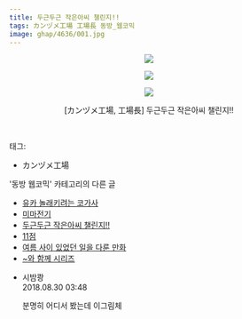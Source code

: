 ```yaml
---
title: 두근두근 작은아씨 챌린지!!
tags: カンヅメ工場 工場長 동방_웹코믹
image: ghap/4636/001.jpg
---
```

<div class="article">
<p style="text-align: center; clear: none; float: none;"><img src="{{ site.nasurl }}/ghap/4636/001.jpg"/></p>
<p style="text-align: center; clear: none; float: none;"><img src="{{ site.nasurl }}/ghap/4636/002.jpg"/></p>
<p style="text-align: center; clear: none; float: none;"><img src="{{ site.nasurl }}/ghap/4636/003.jpg"/></p>
<p style="text-align: center; clear: none; float: none;">[カンヅメ工場, 工場長] 두근두근 작은아씨 챌린지!!</p>
<p><br/></p>
</div><div class="tagTrail">
<p>태그: </p>
<ul>
<li>カンヅメ工場</li>
</ul>
</div><div class="another">
<p>'동방 웹코믹' 카테고리의 다른 글</p>
<ul>
<li><a href="/2018-08-30-ghap_4645">유카 놀래키려는 코가사</a></li>
<li><a href="/2018-08-28-ghap_4637">미마전기</a></li>
<li><a href="/2018-08-28-ghap_4636">두근두근 작은아씨 챌린지!!</a></li>
<li><a href="/2018-08-28-ghap_4635">11점</a></li>
<li><a href="/2018-08-28-ghap_4634">여름 사이 있었던 일을 다룬 만화</a></li>
<li><a href="/2018-08-27-ghap_4628">~와 함께 시리즈</a></li>
</ul>
</div><div class="cb_module cb_fluid">
<div class="cb_wrt cb_profile">
<div class="comment">
<ul>
<li class="cb_thumb_off" id="comment15321108">
<div class="cb_comment_area">
<div class="cb_info_area">
<div class="cb_section">
<span class="cb_nick_name">시밤쾅</span>
</div>
<div class="cb_section">
<span class="cb_date">2018.08.30 03:48 </span>
</div>
</div>
<div class="cb_dsc_comment">
<p class="cb_dsc">
											분명히 어디서 봤는데 이그림체
										</p>
</div>
</div></li>
</ul>
</div>
</div><!-- commentList close -->
</div>